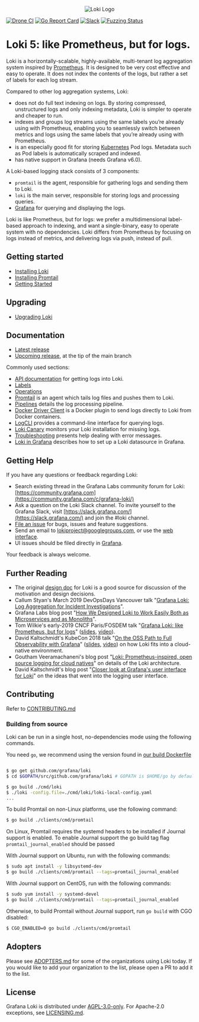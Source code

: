 <p align="center"><img src="docs/sources/logo_and_name.png" alt="Loki Logo"></p>

<a href="https://drone.grafana.net/grafana/loki"><img src="https://drone.grafana.net/api/badges/grafana/loki/status.svg" alt="Drone CI" /></a>
<a href="https://goreportcard.com/report/github.com/grafana/loki"><img src="https://goreportcard.com/badge/github.com/grafana/loki" alt="Go Report Card" /></a>
<a href="https://slack.grafana.com/"><img src="https://img.shields.io/badge/join%20slack-%23loki-brightgreen.svg" alt="Slack" /></a>
[![Fuzzing Status](https://oss-fuzz-build-logs.storage.googleapis.com/badges/loki.svg)](https://bugs.chromium.org/p/oss-fuzz/issues/list?sort=-opened&can=1&q=proj:loki)

# Loki 5: like Prometheus, but for logs.

Loki is a horizontally-scalable, highly-available, multi-tenant log aggregation system inspired by [Prometheus](https://prometheus.io/).
It is designed to be very cost effective and easy to operate.
It does not index the contents of the logs, but rather a set of labels for each log stream.

Compared to other log aggregation systems, Loki:

- does not do full text indexing on logs. By storing compressed, unstructured logs and only indexing metadata, Loki is simpler to operate and cheaper to run.
- indexes and groups log streams using the same labels you’re already using with Prometheus, enabling you to seamlessly switch between metrics and logs using the same labels that you’re already using with Prometheus.
- is an especially good fit for storing [Kubernetes](https://kubernetes.io/) Pod logs. Metadata such as Pod labels is automatically scraped and indexed.
- has native support in Grafana (needs Grafana v6.0).

A Loki-based logging stack consists of 3 components:

- `promtail` is the agent, responsible for gathering logs and sending them to Loki.
- `loki` is the main server, responsible for storing logs and processing queries.
- [Grafana](https://github.com/grafana/grafana) for querying and displaying the logs.

Loki is like Prometheus, but for logs: we prefer a multidimensional label-based approach to indexing, and want a single-binary, easy to operate system with no dependencies.
Loki differs from Prometheus by focusing on logs instead of metrics, and delivering logs via push, instead of pull.

## Getting started

* [Installing Loki](https://grafana.com/docs/loki/latest/installation/)
* [Installing Promtail](https://grafana.com/docs/loki/latest/clients/promtail/installation/)
* [Getting Started](https://grafana.com/docs/loki/latest/getting-started/)

## Upgrading

* [Upgrading Loki](https://grafana.com/docs/loki/latest/upgrading/)

## Documentation

* [Latest release](https://grafana.com/docs/loki/latest/)
* [Upcoming release](https://grafana.com/docs/loki/next/), at the tip of the main branch

Commonly used sections:

- [API documentation](https://grafana.com/docs/loki/latest/api/) for getting logs into Loki.
- [Labels](https://grafana.com/docs/loki/latest/getting-started/labels/)
- [Operations](https://grafana.com/docs/loki/latest/operations/)
- [Promtail](https://grafana.com/docs/loki/latest/clients/promtail/) is an agent which tails log files and pushes them to Loki.
- [Pipelines](https://grafana.com/docs/loki/latest/clients/promtail/pipelines/) details the log processing pipeline.
- [Docker Driver Client](https://grafana.com/docs/loki/latest/clients/docker-driver/) is a Docker plugin to send logs directly to Loki from Docker containers.
- [LogCLI](https://grafana.com/docs/loki/latest/getting-started/logcli/) provides a command-line interface for querying logs.
- [Loki Canary](https://grafana.com/docs/loki/latest/operations/loki-canary/) monitors your Loki installation for missing logs.
- [Troubleshooting](https://grafana.com/docs/loki/latest/getting-started/troubleshooting/) presents help dealing with error messages.
- [Loki in Grafana](https://grafana.com/docs/loki/latest/getting-started/grafana/) describes how to set up a Loki datasource in Grafana.

## Getting Help

If you have any questions or feedback regarding Loki:

- Search existing thread in the Grafana Labs community forum for Loki: [https://community.grafana.com](https://community.grafana.com/c/grafana-loki/)
- Ask a question on the Loki Slack channel. To invite yourself to the Grafana Slack, visit [https://slack.grafana.com/](https://slack.grafana.com/) and join the #loki channel.
- [File an issue](https://github.com/grafana/loki/issues/new) for bugs, issues and feature suggestions.
- Send an email to [lokiproject@googlegroups.com](mailto:lokiproject@googlegroups.com), or use the [web interface](https://groups.google.com/forum/#!forum/lokiproject).
- UI issues should be filed directly in [Grafana](https://github.com/grafana/grafana/issues/new).

Your feedback is always welcome.

## Further Reading

- The original [design doc](https://docs.google.com/document/d/11tjK_lvp1-SVsFZjgOTr1vV3-q6vBAsZYIQ5ZeYBkyM/view) for Loki is a good source for discussion of the motivation and design decisions.
- Callum Styan's March 2019 DevOpsDays Vancouver talk "[Grafana Loki: Log Aggregation for Incident Investigations][devopsdays19-talk]".
- Grafana Labs blog post "[How We Designed Loki to Work Easily Both as Microservices and as Monoliths][architecture-blog]".
- Tom Wilkie's early-2019 CNCF Paris/FOSDEM talk "[Grafana Loki: like Prometheus, but for logs][fosdem19-talk]" ([slides][fosdem19-slides], [video][fosdem19-video]).
- David Kaltschmidt's KubeCon 2018 talk "[On the OSS Path to Full Observability with Grafana][kccna18-event]" ([slides][kccna18-slides], [video][kccna18-video]) on how Loki fits into a cloud-native environment.
- Goutham Veeramachaneni's blog post "[Loki: Prometheus-inspired, open source logging for cloud natives](https://grafana.com/blog/2018/12/12/loki-prometheus-inspired-open-source-logging-for-cloud-natives/)" on details of the Loki architecture.
- David Kaltschmidt's blog post "[Closer look at Grafana's user interface for Loki](https://grafana.com/blog/2019/01/02/closer-look-at-grafanas-user-interface-for-loki/)" on the ideas that went into the logging user interface.

[devopsdays19-talk]: https://grafana.com/blog/2019/05/06/how-loki-correlates-metrics-and-logs-and-saves-you-money/
[architecture-blog]: https://grafana.com/blog/2019/04/15/how-we-designed-loki-to-work-easily-both-as-microservices-and-as-monoliths/
[fosdem19-talk]: https://fosdem.org/2019/schedule/event/loki_prometheus_for_logs/
[fosdem19-slides]: https://speakerdeck.com/grafana/grafana-loki-like-prometheus-but-for-logs
[fosdem19-video]: https://mirror.as35701.net/video.fosdem.org/2019/UB2.252A/loki_prometheus_for_logs.mp4
[kccna18-event]: https://kccna18.sched.com/event/GrXC/on-the-oss-path-to-full-observability-with-grafana-david-kaltschmidt-grafana-labs
[kccna18-slides]: https://speakerdeck.com/davkal/on-the-path-to-full-observability-with-oss-and-launch-of-loki
[kccna18-video]: https://www.youtube.com/watch?v=U7C5SpRtK74&list=PLj6h78yzYM2PZf9eA7bhWnIh_mK1vyOfU&index=346

## Contributing

Refer to [CONTRIBUTING.md](CONTRIBUTING.md)

### Building from source

Loki can be run in a single host, no-dependencies mode using the following commands.

You need `go`, we recommend using the version found in [our build Dockerfile](https://github.com/grafana/loki/blob/master/loki-build-image/Dockerfile)

```bash

$ go get github.com/grafana/loki
$ cd $GOPATH/src/github.com/grafana/loki # GOPATH is $HOME/go by default.

$ go build ./cmd/loki
$ ./loki -config.file=./cmd/loki/loki-local-config.yaml
...
```

To build Promtail on non-Linux platforms, use the following command:

```bash
$ go build ./clients/cmd/promtail
```

On Linux, Promtail requires the systemd headers to be installed if
Journal support is enabled.
To enable Journal support the go build tag flag `promtail_journal_enabled` should be passed

With Journal support on Ubuntu, run with the following commands:

```bash
$ sudo apt install -y libsystemd-dev
$ go build ./clients/cmd/promtail --tags=promtail_journal_enabled
```

With Journal support on CentOS, run with the following commands:

```bash
$ sudo yum install -y systemd-devel
$ go build ./clients/cmd/promtail --tags=promtail_journal_enabled
```

Otherwise, to build Promtail without Journal support, run `go build`
with CGO disabled:

```bash
$ CGO_ENABLED=0 go build ./clients/cmd/promtail
```
## Adopters
Please see [ADOPTERS.md](ADOPTERS.md) for some of the organizations using Loki today.
If you would like to add your organization to the list, please open a PR to add it to the list.

## License

Grafana Loki is distributed under [AGPL-3.0-only](LICENSE). For Apache-2.0 exceptions, see [LICENSING.md](LICENSING.md).
